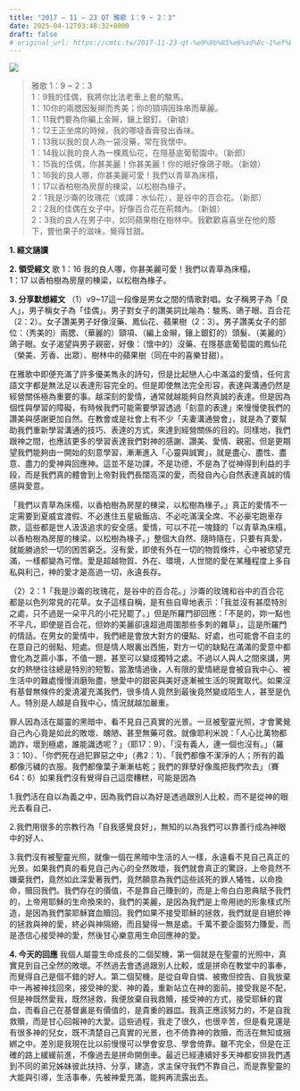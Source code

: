 ```yaml
---
title: "2017 – 11 – 23 QT 雅歌 1：9 ~ 2：3"
date: 2025-04-12T03:48:32+0800
draft: false
# original_url: https://cmtc.tw/2017-11-23-qt-%e9%9b%85%e6%ad%8c-1%ef%bc%9a9-2%ef%bc%9a3
---
```


![](/images/qt.jpg)
> 雅歌 1：9 ~ 2：3  
> 1：9我的佳偶，我將你比法老車上套的駿馬。  
> 1：10你的兩腮因髮辮而秀美；你的頸項因珠串而華麗。  
> 1：11我們要為你編上金辮，鑲上銀釘。（新娘）  
> 1：12王正坐席的時候，我的哪噠香膏發出香味。  
> 1：13我以我的良人為一袋沒藥，常在我懷中。  
> 1：14我以我的良人為一棵鳳仙花，在隱基底葡萄園中。（新郎）  
> 1：15我的佳偶，你甚美麗！你甚美麗！你的眼好像鴿子眼。（新娘）  
> 1：16我的良人哪，你甚美麗可愛！我們以青草為床榻，  
> 1：17以香柏樹為房屋的棟梁，以松樹為椽子。  
> 2：1我是沙崙的玫瑰花（或譯：水仙花），是谷中的百合花。（新郎）  
> 2：2我的佳偶在女子中，好像百合花在荊棘內。（新娘）  
> 2：3我的良人在男子中，如同蘋果樹在樹林中。我歡歡喜喜坐在他的蔭下，嘗他果子的滋味，覺得甘甜。

**1. 經文誦讀**

**2. 領受經文**
歌 1：16 我的良人哪，你甚美麗可愛！我們以青草為床榻，  
1：17 以香柏樹為房屋的棟梁，以松樹為椽子。

**3. 分享默想經文**
（1）v9\~17這一段像是男女之間的情歌對唱。女子稱男子為「良人」，男子稱女子為「佳偶」。男子對女子的讚美詞比喻為：駿馬、鴿子眼、百合花（2：2）。女子讚美男子好像沒藥、鳳仙花、蘋果樹（2：3）。男子讚美女子的部位：（秀美的）兩腮、（華麗的）頸項、（編上金辮，鑲上銀釘的）頭髮、（美麗的）鴿子眼。女子渴望與男子親密，好像：（懷中的）沒藥、在隱基底葡萄園的鳳仙花（榮美、芳香、出眾）、樹林中的蘋果樹（同在中的喜樂甘甜）。

在雅歌中即便充滿了許多優美雋永的詩句，但是比起戀人心中滿溢的愛情，任何言語文字都是無法足以表達形容完全的。但是即使無法完全形容，表達與溝通仍然是經營關係極為重要的事。越深刻的愛情，通常就越能夠自然真誠的表達。但是因為個性與學習的障礙，有時候我們可能需要學習透過「刻意的表達」來慢慢使我們的讚美與感謝更加自然。在教會或是社會上有不少「夫妻溝通營會」，就是為了要幫助我們重新學習溝通的技巧、表達的方式，來達到經營關係的目的。同樣地，我們跟神之間，也應該更多的學習表達我們對神的感謝、讚美、愛情、親密。但是更期望我們能夠由一開始的刻意學習，漸漸進入「心靈與誠實」，就是盡心、盡性、盡意、盡力的愛神與回應神。這並不是功課，不是功德，不是為了從神得到利益的手段，而是我們真的體會到上帝對我們長闊高深的愛，而發自內心自然表達真誠的情感與愛意。

「我們以青草為床榻，以香柏樹為房屋的棟梁，以松樹為椽子。」真正的愛情不一定需要到夏威宜渡假、不必進住五星級飯店、不必吃滿漢全席、不必豪宅跑車存款，這些都是世人汲汲追求的安全感。愛情，可以不花一塊錢的「以青草為床榻，以香柏樹為房屋的棟梁，以松樹為椽子。」整個大自然、隨時隨在，只要有真愛，就能勝過於一切的困苦窮乏。沒有愛，即使有外在一切的物質條件，心中被慾望充滿，一樣都變為可憎。愛是超越物質、外在、環境，人世間的愛在某種程度上多自私與利己，神的愛才是高過一切，永遠長存。

（2）2：1「我是沙崙的玫瑰花，是谷中的百合花。」沙崙的玫瑰和谷中的百合花都是以色列常見的花草。女子這樣自稱，是有些自卑地表示：「我並沒有甚麼特別之處，只不過是一朵平凡的小花兒罷了。」但是所羅門卻回應：「不是的，妳一點也不平凡，即使是百合花，但妳的美麗卻遠超過周圍那些多刺的雜草」，這是所羅門的情話。在男女的愛情中，我們總是會放大對方的優點、好處，也可能會不自主的在意自己的弱點、短處。但是情人眼裏出西施，對方一切的缺點在滿滿的愛意中都會化為芝蔴小事，不值一題，甚至可以變成獨特之處。不過以人與人之間來講，男女的熱戀往往總是特別的短暫。當激情過後，人有限的愛情總是會被自我中心、被生活中的難處慢慢消磨殆盡，戀愛中的甜密與美好逐漸被生活的現實取代。如果沒有基督無條件的愛澆灌充滿我們，很多情人竟然到最後竟然變成陌生人，甚至是仇人。特別是人越是自我中心，情況就越加嚴重。

罪人因為活在屬靈的黑暗中，看不見自己真實的光景。一旦被聖靈光照，才會驚覺自己內心竟是如此的敗壞、醜陋、甚至無藥可救。就像耶利米說：「人心比萬物都詭詐，壞到極處，誰能識透呢？」（耶17：9）、「沒有義人，連一個也沒有。」（羅3：10）、「你們死在過犯罪惡之中」（弗2：1）、「我們都像不潔淨的人；所有的義都像污穢的衣服。我們都像葉子漸漸枯乾；我們的罪孽好像風把我們吹去」（賽64：6）如果我們沒有覺得自己這麼糟糕，可能是因為

1.我們活在自以為義之中，因為我們自以為好是透過跟別人比較，而不是從神的眼光去看自己、

2.我們用很多的宗教行為「自我感覺良好」，無知的以為我們可以靠善行成為神眼中的好人、

3.我們沒有被聖靈光照，就像一個在黑暗中生活的人一樣，永遠看不見自己真正的光景。如果我們真的看見自己內心的全然敗壞，我們就會真正的驚訝，上帝竟然不嫌棄我們，竟然如此深愛著我們，竟然願意為我們這些該死的罪人犧牲，以命換命，贖回我們。我們存在的價值，不是靠自己賺到的，而是上帝白白恩典賦予我們的，上帝用耶穌的生命換來的，我們的美麗，是因為我們是上帝用祂的形象樣式所造，是因為我們蒙耶穌寶血贖回。我們如果不接受耶穌的拯救，我們就是自絕於神的拯救與神的愛，終必與神隔絕，而且變得一無是處。千萬不要企圖努力賺愛，而是憑信心接受神的愛，然後甘心樂意用生命回應神的愛。

**4. 今天的回應**
我個人屬靈生命成長的二個契機，第一個就是在聖靈的光照中，真實見到自己全然的敗壞。不然過去會透過跟別人比較，或是拼命在教堂中的事奉，而覺得自己是個不錯的好人。第二個契機，是從自卑自憐、被撒但控告、自我放棄中一再被神找回來，接受神的愛、神的義，重新站立在神的面前。接受我是不配，但是神既然愛我，既然拯救，我便放棄自我救贖，接受神的方式，接受耶穌的寶血，而看自己在基督裏是有價值的，是貴重的器皿。我真正應該努力的，不是自我救贖，而是甘心回報神的大愛。這些過程，我走了很久，也很辛苦，但是看見還是有很多神的兒女，既不清楚自己真實的光景，也不倚靠神的救贖，而活在無知或捆綁之中。差別是我現在比以前慢慢可以學會安息、學會倚靠。雖不完全，但是在正確的路上緩緩前進，不像過去是拼命開倒車。最近已經連續好多天神都安排我們遇到不同的弟兄姊妹彼此扶持、分享，建造，求主保守我們不靠自己，而是靠聖靈的大能與引導，生活事奉，先被神愛充滿，能夠再流露出去。
